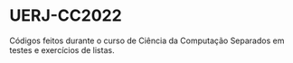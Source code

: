 # UERJ-CC2022
Códigos feitos durante o curso de Ciência da Computação
Separados em testes e exercícios de listas.
